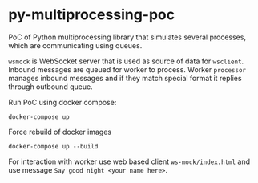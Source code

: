 # py-multiprocessing-poc

PoC of Python multiprocessing library that simulates several processes, which are communicating using queues.

`wsmock` is WebSocket server that is used as source of data for `wsclient`. Inbound messages are queued for worker
to process. Worker `processor` manages inbound messages and if they match special format it replies through outbound queue. 

Run PoC using docker compose: 
```shell
docker-compose up
```

Force rebuild of docker images
```shell
docker-compose up --build
```

For interaction with worker use web based client `ws-mock/index.html` and use message `Say good night <your name here>`.

